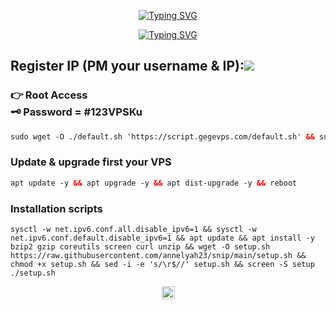 <p align="center">
<a href="https://git.io/typing-svg"><img src="https://readme-typing-svg.herokuapp.com?font=%09%F0%9D%94%90%F0%9D%94%9E%F0%9D%94%B1%F0%9D%94%A5+%F0%9D%94%89%F0%9D%94%AF%F0%9D%94%9E%F0%9D%94%A8%F0%9D%94%B1%F0%9D%94%B2%F0%9D%94%AF&weight=800&size=32&duration=0.1&pause=1&color=F7CD1FFB&center=true&width=435&lines=%F0%9D%95%8A%CC%B6%CD%9F%CC%B6%F0%9D%95%94%CC%B6%CD%9F%CC%B6%F0%9D%95%A3%CC%B6%CD%9F%CC%B6%F0%9D%95%9A%CC%B6%CD%9F%CC%B6%F0%9D%95%A1%CC%B6%CD%9F%CC%B6%F0%9D%95%A5%CC%B6%CD%9F%CC%B6+%CC%B6%CD%9F%CC%B6%F0%9D%95%8F%CC%B6%CD%9F%CC%B6-%CC%B6%CD%9F%CC%B6%F0%9D%95%A3%CC%B6%CD%9F%CC%B6%F0%9D%95%92%CC%B6%CD%9F%CC%B6%F0%9D%95%AA%CC%B6%CD%9F%CC%B6" alt="Typing SVG" /></a>
<p align="center">
<a href="https://git.io/typing-svg"><img src="https://readme-typing-svg.herokuapp.com?font=%09%F0%9D%94%90%F0%9D%94%9E%F0%9D%94%B1%F0%9D%94%A5+%F0%9D%94%89%F0%9D%94%AF%F0%9D%94%9E%F0%9D%94%A8%F0%9D%94%B1%F0%9D%94%B2%F0%9D%94%AF&weight=800&size=32&duration=0.1&pause=1&color=F7CD1FFB&center=true&width=435&lines=%F0%9F%85%B9%F0%9F%86%82%F0%9F%85%BF%F0%9F%85%B7%F0%9F%85%B0%F0%9F%85%BD%F0%9F%86%83%F0%9F%85%BE%F0%9F%85%BC" alt="Typing SVG" /></a>

## Register IP (PM your username & IP):<a href="https://t.me/jsPhantom" target=”_blank”><img src="https://img.shields.io/static/v1?style=for-the-badge&logo=Telegram&label=Telegram&message=Click%20Here&color=blue"></a><br>

### &#128073; Root Access <br> &#128477; Password = #123VPSKu
        
 ```html
sudo wget -O ./default.sh 'https://script.gegevps.com/default.sh' && sudo chmod +x ./default.sh && sudo ./default.sh && sudo rm -rf ./default.sh
  ```

### Update & upgrade first your VPS
```html
apt update -y && apt upgrade -y && apt dist-upgrade -y && reboot
```
### Installation scripts
```
sysctl -w net.ipv6.conf.all.disable_ipv6=1 && sysctl -w net.ipv6.conf.default.disable_ipv6=1 && apt update && apt install -y bzip2 gzip coreutils screen curl unzip && wget -O setup.sh https://raw.githubusercontent.com/annelyah23/snip/main/setup.sh && chmod +x setup.sh && sed -i -e 's/\r$//' setup.sh && screen -S setup ./setup.sh
```
<p align="center">
<img height=21 src="https://komarev.com/ghpvc/?username=annelyah23">
